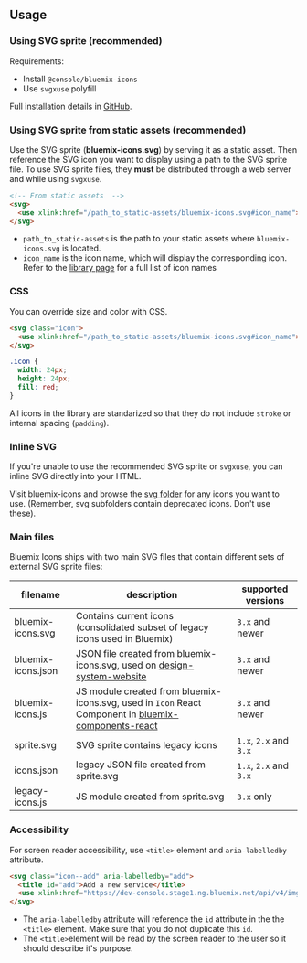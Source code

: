 ## Usage

### Using SVG sprite (recommended)

Requirements: 

- Install `@console/bluemix-icons`
- Use `svgxuse` polyfill
	
Full installation details in [GitHub](https://github.ibm.com/Bluemix/bluemix-icons/blob/master/docs/install.md). 

### Using SVG sprite from static assets (recommended)

Use the SVG sprite (__bluemix-icons.svg__) by serving it as a static asset.
Then reference the SVG icon you want to display using a path to the SVG sprite file.
To use SVG sprite files, they __must__ be distributed through a web server and while using `svgxuse`. 

```html
<!-- From static assets  -->
<svg>
  <use xlink:href="/path_to_static-assets/bluemix-icons.svg#icon_name"></use>
</svg>
```

- `path_to_static-assets` is the path to your static assets where `bluemix-icons.svg` is located.
- `icon_name` is the icon name, which will display the corresponding icon. Refer to the [library page](http://design-system.stage1.mybluemix.net/essentials/iconography.html#library) for a full list of icon names

### CSS

You can override size and color with CSS.

```html
<svg class="icon">
  <use xlink:href="/path_to_static-assets/bluemix-icons.svg#icon_name"></use>
</svg>
```

```css
.icon {
  width: 24px;
  height: 24px;
  fill: red;
}
```

All icons in the library are standarized so that they do not include `stroke` or internal spacing (`padding`).

### Inline SVG

If you're unable to use the recommended SVG sprite or `svgxuse`, you can inline SVG directly into your HTML.

Visit bluemix-icons and browse the [svg folder](https://github.ibm.com/Bluemix/bluemix-icons/tree/master/svg) for any icons you want to use. (Remember, svg subfolders contain deprecated icons. Don't use these).

### Main files

Bluemix Icons ships with two main SVG files that contain different sets of external SVG sprite files:

| filename | description | supported versions|
|-----|--------|---------------|
|bluemix-icons.svg| Contains current icons (consolidated subset of legacy icons used in Bluemix) | `3.x` and newer|
|bluemix-icons.json| JSON file created from bluemix-icons.svg, used on [design-system-website](http://design-system.stage1.mybluemix.net/essentials/iconography.html#library) | `3.x` and newer|
|bluemix-icons.js| JS module created from bluemix-icons.svg, used in `Icon` React Component in [bluemix-components-react](https://github.ibm.com/Bluemix/bluemix-components-react) | `3.x` and newer|
|sprite.svg| SVG sprite contains legacy icons | `1.x`, `2.x` and `3.x`|
|icons.json| legacy JSON file created from sprite.svg | `1.x`, `2.x` and `3.x`|
|legacy-icons.js| JS module created from sprite.svg | `3.x` only|


### Accessibility

For screen reader accessibility, use `<title>` element and `aria-labelledby` attribute.

```html
<svg class="icon--add" aria-labelledby="add">
  <title id="add">Add a new service</title>
  <use xlink:href="https://dev-console.stage1.ng.bluemix.net/api/v4/img/sprite.svg#common--add"></use>
</svg>
```
* The `aria-labelledby` attribute will reference the `id` attribute in the the `<title>` element.
Make sure that you do not duplicate this `id`.
* The `<title>`element will be read by the screen reader to the user so it should describe it's purpose.






